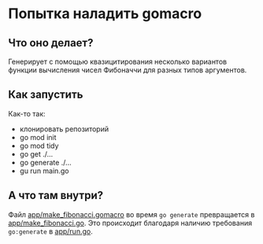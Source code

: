 # Попытка наладить gomacro  

## Что оно делает?

Генерирует с помощью квазицитирования несколько вариантов функции вычисления чисел Фибоначчи для разных типов аргументов.

## Как запустить

Как-то так:

* клонировать репозиторий
* go mod init
* go mod tidy
* go get ./...
* go generate ./...
* gu run main.go

## А что там внутри?

Файл [app/make_fibonacci.gomacro](app/make_fibonacci.gomacro) во время `go generate` превращается в [app/make_fibonacci.go](app/make_fibonacci.go). Это происходит благодаря наличию требования `go:generate` в [app/run.go](app/run.go). 

